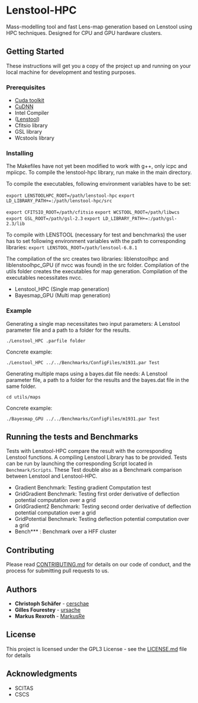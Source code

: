 # Lenstool-HPC

Mass-modelling tool and fast Lens-map generation based on Lenstool using HPC techniques. 
Designed for CPU and GPU hardware clusters.

## Getting Started

These instructions will get you a copy of the project up and running on your local machine 
for development and testing purposes.

### Prerequisites

* [Cuda toolkit](https://developer.nvidia.com/cuda-toolkit)
* [CuDNN](https://developer.nvidia.com/cudnn)
* Intel Compiler
* ([Lenstool](https://projets.lam.fr/projects/lenstool/wiki))
* Cfitsio library
* GSL library
* Wcstools library


### Installing

The Makefiles have not yet been modified to work with g++, only icpc and mpiicpc. To compile 
the lenstool-hpc library, run make in the main directory. 

To compile the executables, following environment variables have to be set:

``export LENSTOOLHPC_ROOT=/path/lenstool-hpc``
``export LD_LIBRARY_PATH+=:/path/lenstool-hpc/src``

``export CFITSIO_ROOT=/path/cfitsio``
``export WCSTOOL_ROOT=/path/libwcs``
``export GSL_ROOT=/path/gsl-2.3``
``export LD_LIBRARY_PATH+=:/path/gsl-2.3/lib``

To compile with LENSTOOL (necessary for test and benchmarks) the user has to set following 
environment variables with the path to corresponding libraries:
``export LENSTOOL_ROOT=/path/lenstool-6.8.1``

The compilation of the src creates two libraries: liblenstoolhpc and liblenstoolhpc_GPU (if 
nvcc was found) in the src folder. Compilation of the utils folder creates the executables 
for map generation. Compilation of the executables necessitates nvcc.

* Lenstool_HPC (Single map generation)
* Bayesmap_GPU (Multi map generation)





### Example

Generating a single map necessitates two input parameters: A Lenstool parameter file and a 
path to a folder for the results.

```
./Lenstool_HPC .parfile folder
```

Concrete example:

```
./Lenstool_HPC ../../Benchmarks/ConfigFiles/m1931.par Test
```
Generating multiple maps using a bayes.dat file needs: A Lenstool parameter file, a path to
 a folder for the results and the bayes.dat file in the same folder.

```
cd utils/maps
```

Concrete example:

```
./Bayesmap_GPU ../../Benchmarks/ConfigFiles/m1931.par Test
```

## Running the tests and Benchmarks

Tests with Lenstool-HPC compare the result with the corresponding Lenstool functions. A 
compiling Lenstool Library has to be provided. Tests can be run by launching the corresponding 
Script located in ``Benchmark/Scripts``. These Test double also as a Benchmark comparison between 
Lenstool and Lenstool-HPC.

* Gradient Benchmark: Testing gradient Computation test
* GridGradient Benchmark: Testing first order derivative of deflection potential computation over a grid 
* GridGradient2 Benchmark: Testing second order derivative of deflection potential computation over a grid 
* GridPotential Benchmark: Testing deflection potential computation over a grid 
* Bench*** : Benchmark over a HFF cluster


## Contributing

Please read [CONTRIBUTING.md](https://gist.github.com/PurpleBooth/b24679402957c63ec426) for details 
on our code of conduct, and the process for submitting pull requests to us.


## Authors

* **Christoph Schäfer** - [cerschae](https://github.com/cerschae)
* **Gilles Fourestey** - [ursache](https://github.com/ursache)
* **Markus Rexroth** - [MarkusRe](https://github.com/MarkusRe)

## License

This project is licensed under the GPL3 License - see the [LICENSE.md](LICENSE.md) file for details

## Acknowledgments

* SCITAS
* CSCS
